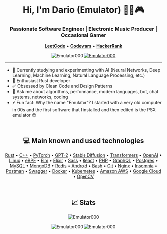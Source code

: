 <h1 align="center">Hi, I'm Dario (Emulator) 👨‍💻🎮</h1>
<h3 align="center">Passionate Software Engineer | Electronic Music Producer | Occasional Gamer</h3>
<p align="center">
    <a href="https://leetcode.com/Emulator000/"><b>LeetCode</b></a>
    &bull;
    <a href="https://www.codewars.com/users/Emulator000"><b>Codewars</b></a>
    &bull;
    <a href="https://www.hackerrank.com/Emulator"><b>HackerRank</b></a>
</p>

<p align="center">
    <img src="https://komarev.com/ghpvc/?username=Emulator000" alt="Emulator000" />
    <a href="https://github.com/Emulator000?tab=followers">
        <img src="https://img.shields.io/github/followers/Emulator000.svg?style=social&label=Follow" alt="Emulator000" />
    </a>
</p>

---

- 🧠 Currently studying and experimenting with AI (Neural Networks, Deep Learning, Machine Learning, Natural Language Processing, etc.)
- 🦀 Enthusiast Rust developer
- ✅ Obsessed by Clean Code and Design Patterns
- 💬 Ask me about algorithms, performance, modern languages, bot, chat systems, networks, coding
- ⚡ Fun fact: Why the name "Emulator"? I started with a very old computer in 00s and the first software that I installed and then edited is the PSX emulator 😊

&nbsp;
&nbsp;

<h2 align="center">💻 Main known and used technologies</h2>

<p align="center">
    <a href="https://www.rust-lang.org" target="_blank">Rust</a>
    &bull;
    <a href="https://en.wikipedia.org/wiki/C%2B%2B" target="_blank">C++</a>
    &bull;
    <a href="https://pytorch.org/" target="_blank">PyTorch</a>
    &bull;
    <a href="https://en.wikipedia.org/wiki/GPT-2" target="_blank">GPT-2</a>
    &bull;
    <a href="https://stability.ai/stable-diffusion" target="_blank">Stable Diffusion</a>
    &bull;
    <a href="https://github.com/huggingface/transformers" target="_blank">Transformers</a>
    &bull;
    <a href="https://openai.com/" target="_blank">OpenAI</a>
    &bull;
    <a href="https://www.linux.org/" target="_blank">Linux</a>
    &bull;
    <a href="https://ebpf.io/" target="_blank">eBPF</a>
    &bull;
    <a href="https://elm-lang.org/" target="_blank">Elm</a>
    &bull;
    <a href="https://elixir-lang.org/" target="_blank">Elixir</a>
    &bull;
    <a href="https://sass-lang.com/" target="_blank">Sass</a>
    &bull;
    <a href="https://it.reactjs.org/" target="_blank">React</a>
    &bull;
    <a href="https://www.php.net/manual/en/intro-whatis.php" target="_blank">PHP</a>
    &bull;
    <a href="https://graphql.org" target="_blank">GraphQL</a>
    &bull;
    <a href="https://www.postgresql.org" target="_blank">Postgres</a>
    &bull;
    <a href="https://www.mysql.com/" target="_blank">MySQL</a>
    &bull;
    <a href="https://www.mongodb.com/" target="_blank">MongoDB</a>
    &bull;
    <a href="https://redis.io" target="_blank">Redis</a>
    &bull;
    <a href="https://www.android.com/intl/it_it/" target="_blank">Android</a>
    &bull;
    <a href="https://www.gnu.org/software/bash/" target="_blank">Bash</a>
    &bull;
    <a href="https://git-scm.com/" target="_blank">Git</a>
    &bull;
    <a href="https://www.nginx.com" target="_blank">Nginx</a>
    &bull;
    <a href="https://insomnia.rest/" target="_blank">Insomnia</a>
    &bull;
    <a href="https://postman.com" target="_blank">Postman</a>
    &bull;
    <a href="https://swagger.io/" target="_blank">Swagger</a>
    &bull;
    <a href="https://www.docker.com/" target="_blank">Docker</a>
    &bull;
    <a href="https://kubernetes.io" target="_blank">Kubernetes</a>
    &bull;
    <a href="https://aws.amazon.com" target="_blank">Amazon AWS</a>
    &bull;
    <a href="https://cloud.google.com" target="_blank">Google Cloud</a>
    &bull;
    <a href="https://opencv.org/" target="_blank">OpenCV</a>
</p>

&nbsp;
&nbsp;

<h2 align="center">📈 Stats</h2>

<p align="center">
    <img src="https://github-profile-summary-cards.vercel.app/api/cards/profile-details?username=Emulator000&theme=nord_bright" alt="Emulator000" />
</p>

<p align="center">
    <img src="https://github-profile-summary-cards.vercel.app/api/cards/stats?username=Emulator000&theme=nord_bright" alt="Emulator000" />
    <img src="https://github-profile-summary-cards.vercel.app/api/cards/repos-per-language?username=Emulator000&theme=nord_bright" alt="Emulator000" />
</p>
